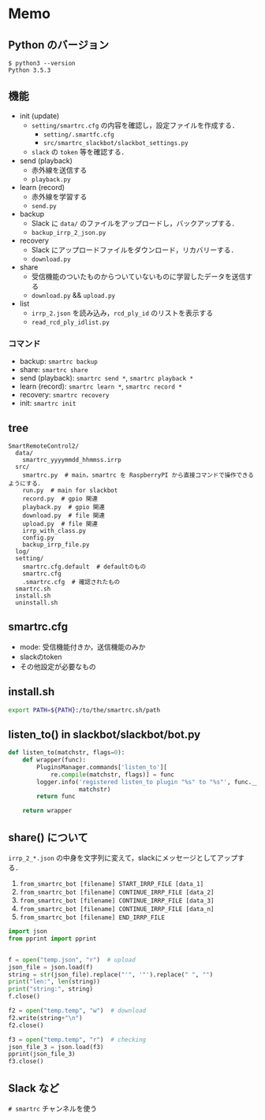 # Memo

## Python のバージョン
```
$ python3 --version
Python 3.5.3
```

## 機能
- init (update)
  - `setting/smartrc.cfg` の内容を確認し，設定ファイルを作成する．
    - `setting/.smartfc.cfg`
    - `src/smartrc_slackbot/slackbot_settings.py`
  - `slack` の `token` 等を確認する．
- send (playback)
  - 赤外線を送信する
  - `playback.py`
- learn (record)
  - 赤外線を学習する
  - `send.py`
- backup
  - Slack に `data/` のファイルをアップロードし，バックアップする．
  - `backup_irrp_2_json.py`
- recovery
  - Slack にアップロードファイルをダウンロード，リカバリーする．
  - `download.py`
- share
  - 受信機能のついたものからついていないものに学習したデータを送信する
  - `download.py` && `upload.py`
- list
  - `irrp_2.json` を読み込み，`rcd_ply_id` のリストを表示する
  - `read_rcd_ply_idlist.py`

### コマンド
- backup: `smartrc backup`
- share: `smartrc share`
- send (playback): `smartrc send *`, `smartrc playback *`
- learn (record): `smartrc learn *`, `smartrc record *`
- recovery: `smartrc recovery`
- init: `smartrc init`

## tree
```
SmartRemoteControl2/
  data/
    smartrc_yyyymmdd_hhmmss.irrp
  src/
    smartrc.py  # main，smartrc を RaspberryPI から直接コマンドで操作できるようにする．
    run.py  # main for slackbot
    record.py  # gpio 関連
    playback.py  # gpio 関連
    download.py  # file 関連
    upload.py  # file 関連
    irrp_with_class.py
    config.py
    backup_irrp_file.py
  log/
  setting/
    smartrc.cfg.default  # defaultのもの
    smartrc.cfg
    .smartrc.cfg  # 確認されたもの
  smartrc.sh
  install.sh
  uninstall.sh
```

## smartrc.cfg
- mode: 受信機能付きか，送信機能のみか
- slackのtoken
- その他設定が必要なもの

## install.sh
```bash
export PATH=${PATH}:/to/the/smartrc.sh/path
```

## listen_to() in slackbot/slackbot/bot.py
```python
def listen_to(matchstr, flags=0):
    def wrapper(func):
        PluginsManager.commands['listen_to'][
            re.compile(matchstr, flags)] = func
        logger.info('registered listen_to plugin "%s" to "%s"', func.__name__,
                    matchstr)
        return func

    return wrapper
```

## share() について
`irrp_2_*.json` の中身を文字列に変えて，slackにメッセージとしてアップする．
1. `from_smartrc_bot [filename] START_IRRP_FILE [data_1]`
1. `from_smartrc_bot [filename] CONTINUE_IRRP_FILE [data_2]`
1. `from_smartrc_bot [filename] CONTINUE_IRRP_FILE [data_3]`
1. `from_smartrc_bot [filename] CONTINUE_IRRP_FILE [data_n]`
1. `from_smartrc_bot [filename] END_IRRP_FILE`

```python
import json
from pprint import pprint


f = open("temp.json", "r")  # upload
json_file = json.load(f)
string = str(json_file).replace("'", '"').replace(" ", "")
print("len:", len(string))
print("string:", string)
f.close()

f2 = open("temp.temp", "w")  # download
f2.write(string+"\n")
f2.close()

f3 = open("temp.temp", "r")  # checking
json_file_3 = json.load(f3)
pprint(json_file_3)
f3.close()
```

## Slack など
`# smartrc` チャンネルを使う
